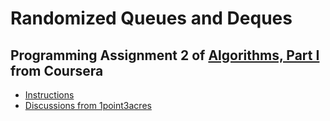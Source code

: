 # Randomized Queues and Deques

## Programming Assignment 2 of [Algorithms, Part I](https://class.coursera.org/algs4partI-010) from Coursera

* [Instructions](http://coursera.cs.princeton.edu/algs4/assignments/queues.html)
* [Discussions from 1point3acres](http://www.1point3acres.com/bbs/thread-116090-1-1.html#pid1943630)

